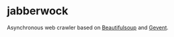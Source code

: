 jabberwock
==========
Asynchronous web crawler based on [Beautifulsoup](https://www.crummy.com/software/BeautifulSoup/) and [Gevent](http://www.gevent.org/).

